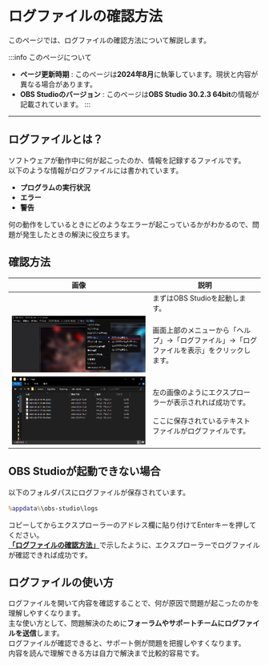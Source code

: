 # ログファイルの確認方法

このページでは、ログファイルの確認方法について解説します。

:::info このページについて

- **ページ更新時期** : このページは**2024年8月**に執筆しています。現状と内容が異なる場合があります。
- **OBS Studioのバージョン** : このページは**OBS Studio 30.2.3 64bit**の情報が記載されています。
:::

***

## ログファイルとは？

ソフトウェアが動作中に何が起こったのか、情報を記録するファイルです。  
以下のような情報がログファイルには書かれています。

- **プログラムの実行状況**
- **エラー**
- **警告**

何の動作をしているときにどのようなエラーが起こっているかがわかるので、問題が発生したときの解決に役立ちます。

## 確認方法

|画像|説明|
|:---:|---|
||まずはOBS Studioを起動します。|
|![log_menu](log_menu.png)|画面上部のメニューから「ヘルプ」→「ログファイル」→「ログファイルを表示」をクリックします。|
|![obs_log_folder](obs_log_folder.png)|左の画像のようにエクスプローラーが表示されれば成功です。<br></br>ここに保存されているテキストファイルがログファイルです。|

## OBS Studioが起動できない場合

以下のフォルダパスにログファイルが保存されています。

```cmd title="Windows"
%appdata%\obs-studio\logs
```

コピーしてからエクスプローラーのアドレス欄に貼り付けてEnterキーを押してください。  
[**「ログファイルの確認方法」**](/docs/obs_studio/trouble_shooting/log_file#ログファイルの確認方法)で示したように、エクスプローラーでログファイルが確認できれば成功です。


## ログファイルの使い方

ログファイルを開いて内容を確認することで、何が原因で問題が起こったのかを理解しやすくなります。  
主な使い方として、問題解決のために**フォーラムやサポートチームにログファイルを送信**します。  
ログファイルが確認できると、サポート側が問題を把握しやすくなります。  
内容を読んで理解できる方は自力で解決まで比較的容易です。
